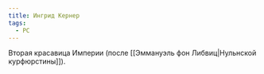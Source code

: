 ```yaml
---
title: Ингрид Кернер
tags:
  - PC
---
```

Вторая красавица Империи (после [[Эммануэль фон Либвиц|Нульнской курфюрстины]]).